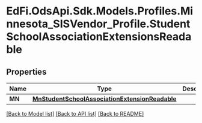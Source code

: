 # EdFi.OdsApi.Sdk.Models.Profiles.Minnesota_SISVendor_Profile.StudentSchoolAssociationExtensionsReadable
## Properties

Name | Type | Description | Notes
------------ | ------------- | ------------- | -------------
**MN** | [**MnStudentSchoolAssociationExtensionReadable**](MnStudentSchoolAssociationExtensionReadable.md) |  | [optional] 

[[Back to Model list]](../README.md#documentation-for-models) [[Back to API list]](../README.md#documentation-for-api-endpoints) [[Back to README]](../README.md)


